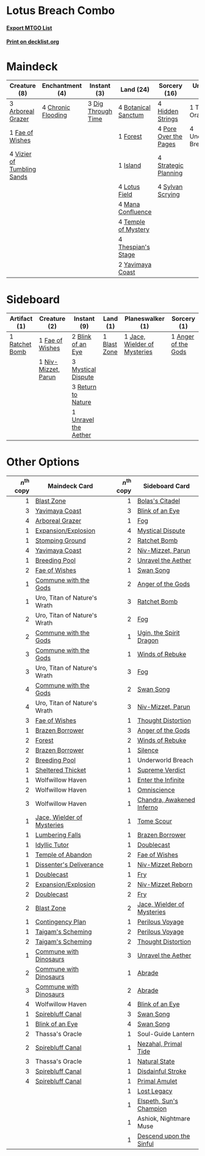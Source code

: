 # Lotus Breach Combo

#### [Export MTGO List](../collection/Lotus%20Breach%20Combo/Lotus%20Breach%20Combo.txt)
#### [Print on decklist.org](http://decklist.org/?deckmain=3%09Arboreal%20Grazer%0A4%09Botanical%20Sanctum%0A4%09Chronic%20Flooding%0A3%09Dig%20Through%20Time%0A1%09Fae%20of%20Wishes%0A1%09Forest%0A4%09Hidden%20Strings%0A1%09Island%0A4%09Lotus%20Field%0A4%09Mana%20Confluence%0A4%09Pore%20Over%20the%20Pages%0A4%09Strategic%20Planning%0A4%09Sylvan%20Scrying%0A4%09Temple%20of%20Mystery%0A1%09Thassa's%20Oracle%0A4%09Thespian's%20Stage%0A4%09Underworld%20Breach%0A4%09Vizier%20of%20Tumbling%20Sands%0A2%09Yavimaya%20Coast&deckside=1%09Anger%20of%20the%20Gods%0A1%09Blast%20Zone%0A2%09Blink%20of%20an%20Eye%0A1%09Fae%20of%20Wishes%0A1%09Jace,%20Wielder%20of%20Mysteries%0A3%09Mystical%20Dispute%0A1%09Niv-Mizzet,%20Parun%0A1%09Ratchet%20Bomb%0A3%09Return%20to%20Nature%0A1%09Unravel%20the%20Aether)
# Maindeck

|                                            Creature (8)                                             |                                       Enchantment (4)                                       |                                         Instant (3)                                         |                                          Land (24)                                           |                                          Sorcery (16)                                          |    Unknown (5)    |
|-----------------------------------------------------------------------------------------------------|---------------------------------------------------------------------------------------------|---------------------------------------------------------------------------------------------|----------------------------------------------------------------------------------------------|------------------------------------------------------------------------------------------------|-------------------|
|3 [Arboreal Grazer](http://gatherer.wizards.com/Pages/Card/Details.aspx?multiverseid=461076)         |4 [Chronic Flooding](http://gatherer.wizards.com/Pages/Card/Details.aspx?multiverseid=270786)|3 [Dig Through Time](http://gatherer.wizards.com/Pages/Card/Details.aspx?multiverseid=386518)|4 [Botanical Sanctum](http://gatherer.wizards.com/Pages/Card/Details.aspx?multiverseid=417817)|4 [Hidden Strings](http://gatherer.wizards.com/Pages/Card/Details.aspx?multiverseid=369021)     |1 Thassa's Oracle  |
|1 [Fae of Wishes](http://gatherer.wizards.com/Pages/Card/Details.aspx?multiverseid=473006)           |                                                                                             |                                                                                             |1 [Forest](http://gatherer.wizards.com/Pages/Card/Details.aspx?multiverseid=439860)           |4 [Pore Over the Pages](http://gatherer.wizards.com/Pages/Card/Details.aspx?multiverseid=409604)|4 Underworld Breach|
|4 [Vizier of Tumbling Sands](http://gatherer.wizards.com/Pages/Card/Details.aspx?multiverseid=426777)|                                                                                             |                                                                                             |1 [Island](http://gatherer.wizards.com/Pages/Card/Details.aspx?multiverseid=439857)           |4 [Strategic Planning](http://gatherer.wizards.com/Pages/Card/Details.aspx?multiverseid=376525) |                   |
|                                                                                                     |                                                                                             |                                                                                             |4 [Lotus Field](http://gatherer.wizards.com/Pages/Card/Details.aspx?multiverseid=467003)      |4 [Sylvan Scrying](http://gatherer.wizards.com/Pages/Card/Details.aspx?multiverseid=130513)     |                   |
|                                                                                                     |                                                                                             |                                                                                             |4 [Mana Confluence](http://gatherer.wizards.com/Pages/Card/Details.aspx?multiverseid=409573)  |                                                                                                |                   |
|                                                                                                     |                                                                                             |                                                                                             |4 [Temple of Mystery](http://gatherer.wizards.com/Pages/Card/Details.aspx?multiverseid=373571)|                                                                                                |                   |
|                                                                                                     |                                                                                             |                                                                                             |4 [Thespian's Stage](http://gatherer.wizards.com/Pages/Card/Details.aspx?multiverseid=366353) |                                                                                                |                   |
|                                                                                                     |                                                                                             |                                                                                             |2 [Yavimaya Coast](http://gatherer.wizards.com/Pages/Card/Details.aspx?multiverseid=129810)   |                                                                                                |                   |


# Sideboard

|                                      Artifact (1)                                       |                                         Creature (2)                                         |                                          Instant (9)                                          |                                       Land (1)                                        |                                           Planeswalker (1)                                            |                                         Sorcery (1)                                          |
|-----------------------------------------------------------------------------------------|----------------------------------------------------------------------------------------------|-----------------------------------------------------------------------------------------------|---------------------------------------------------------------------------------------|-------------------------------------------------------------------------------------------------------|----------------------------------------------------------------------------------------------|
|1 [Ratchet Bomb](http://gatherer.wizards.com/Pages/Card/Details.aspx?multiverseid=370623)|1 [Fae of Wishes](http://gatherer.wizards.com/Pages/Card/Details.aspx?multiverseid=473006)    |2 [Blink of an Eye](http://gatherer.wizards.com/Pages/Card/Details.aspx?multiverseid=442934)   |1 [Blast Zone](http://gatherer.wizards.com/Pages/Card/Details.aspx?multiverseid=461171)|1 [Jace, Wielder of Mysteries](http://gatherer.wizards.com/Pages/Card/Details.aspx?multiverseid=460981)|1 [Anger of the Gods](http://gatherer.wizards.com/Pages/Card/Details.aspx?multiverseid=438682)|
|                                                                                         |1 [Niv-Mizzet, Parun](http://gatherer.wizards.com/Pages/Card/Details.aspx?multiverseid=452942)|3 [Mystical Dispute](http://gatherer.wizards.com/Pages/Card/Details.aspx?multiverseid=473020)  |                                                                                       |                                                                                                       |                                                                                              |
|                                                                                         |                                                                                              |3 [Return to Nature](http://gatherer.wizards.com/Pages/Card/Details.aspx?multiverseid=461102)  |                                                                                       |                                                                                                       |                                                                                              |
|                                                                                         |                                                                                              |1 [Unravel the Aether](http://gatherer.wizards.com/Pages/Card/Details.aspx?multiverseid=378515)|                                                                                       |                                                                                                       |                                                                                              |


# Other Options

|*n*<sup>th</sup> copy|                                            Maindeck Card                                            |*n*<sup>th</sup> copy|                                           Sideboard Card                                            |
|--------------------:|-----------------------------------------------------------------------------------------------------|--------------------:|-----------------------------------------------------------------------------------------------------|
|                    1|[Blast Zone](http://gatherer.wizards.com/Pages/Card/Details.aspx?multiverseid=461171)                |                    1|[Bolas's Citadel](http://gatherer.wizards.com/Pages/Card/Details.aspx?multiverseid=461006)           |
|                    3|[Yavimaya Coast](http://gatherer.wizards.com/Pages/Card/Details.aspx?multiverseid=129810)            |                    3|[Blink of an Eye](http://gatherer.wizards.com/Pages/Card/Details.aspx?multiverseid=442934)           |
|                    4|[Arboreal Grazer](http://gatherer.wizards.com/Pages/Card/Details.aspx?multiverseid=461076)           |                    1|[Fog](http://gatherer.wizards.com/Pages/Card/Details.aspx?multiverseid=746)                          |
|                    1|[Expansion/Explosion](http://gatherer.wizards.com/Pages/Card/Details.aspx?multiverseid=452974)       |                    4|[Mystical Dispute](http://gatherer.wizards.com/Pages/Card/Details.aspx?multiverseid=473020)          |
|                    1|[Stomping Ground](http://gatherer.wizards.com/Pages/Card/Details.aspx?multiverseid=405110)           |                    2|[Ratchet Bomb](http://gatherer.wizards.com/Pages/Card/Details.aspx?multiverseid=370623)              |
|                    4|[Yavimaya Coast](http://gatherer.wizards.com/Pages/Card/Details.aspx?multiverseid=129810)            |                    2|[Niv-Mizzet, Parun](http://gatherer.wizards.com/Pages/Card/Details.aspx?multiverseid=452942)         |
|                    1|[Breeding Pool](http://gatherer.wizards.com/Pages/Card/Details.aspx?multiverseid=97088)              |                    2|[Unravel the Aether](http://gatherer.wizards.com/Pages/Card/Details.aspx?multiverseid=378515)        |
|                    2|[Fae of Wishes](http://gatherer.wizards.com/Pages/Card/Details.aspx?multiverseid=473006)             |                    1|[Swan Song](http://gatherer.wizards.com/Pages/Card/Details.aspx?multiverseid=420715)                 |
|                    1|[Commune with the Gods](http://gatherer.wizards.com/Pages/Card/Details.aspx?multiverseid=413704)     |                    2|[Anger of the Gods](http://gatherer.wizards.com/Pages/Card/Details.aspx?multiverseid=438682)         |
|                    1|Uro, Titan of Nature's Wrath                                                                         |                    3|[Ratchet Bomb](http://gatherer.wizards.com/Pages/Card/Details.aspx?multiverseid=370623)              |
|                    2|Uro, Titan of Nature's Wrath                                                                         |                    2|[Fog](http://gatherer.wizards.com/Pages/Card/Details.aspx?multiverseid=746)                          |
|                    2|[Commune with the Gods](http://gatherer.wizards.com/Pages/Card/Details.aspx?multiverseid=413704)     |                    1|[Ugin, the Spirit Dragon](http://gatherer.wizards.com/Pages/Card/Details.aspx?multiverseid=391948)   |
|                    3|[Commune with the Gods](http://gatherer.wizards.com/Pages/Card/Details.aspx?multiverseid=413704)     |                    1|[Winds of Rebuke](http://gatherer.wizards.com/Pages/Card/Details.aspx?multiverseid=426778)           |
|                    3|Uro, Titan of Nature's Wrath                                                                         |                    3|[Fog](http://gatherer.wizards.com/Pages/Card/Details.aspx?multiverseid=746)                          |
|                    4|[Commune with the Gods](http://gatherer.wizards.com/Pages/Card/Details.aspx?multiverseid=413704)     |                    2|[Swan Song](http://gatherer.wizards.com/Pages/Card/Details.aspx?multiverseid=420715)                 |
|                    4|Uro, Titan of Nature's Wrath                                                                         |                    3|[Niv-Mizzet, Parun](http://gatherer.wizards.com/Pages/Card/Details.aspx?multiverseid=452942)         |
|                    3|[Fae of Wishes](http://gatherer.wizards.com/Pages/Card/Details.aspx?multiverseid=473006)             |                    1|[Thought Distortion](http://gatherer.wizards.com/Pages/Card/Details.aspx?multiverseid=466871)        |
|                    1|[Brazen Borrower](http://gatherer.wizards.com/Pages/Card/Details.aspx?multiverseid=473001)           |                    3|[Anger of the Gods](http://gatherer.wizards.com/Pages/Card/Details.aspx?multiverseid=438682)         |
|                    2|[Forest](http://gatherer.wizards.com/Pages/Card/Details.aspx?multiverseid=439860)                    |                    2|[Winds of Rebuke](http://gatherer.wizards.com/Pages/Card/Details.aspx?multiverseid=426778)           |
|                    2|[Brazen Borrower](http://gatherer.wizards.com/Pages/Card/Details.aspx?multiverseid=473001)           |                    1|[Silence](http://gatherer.wizards.com/Pages/Card/Details.aspx?multiverseid=191083)                   |
|                    2|[Breeding Pool](http://gatherer.wizards.com/Pages/Card/Details.aspx?multiverseid=97088)              |                    1|Underworld Breach                                                                                    |
|                    1|[Sheltered Thicket](http://gatherer.wizards.com/Pages/Card/Details.aspx?multiverseid=426950)         |                    1|[Supreme Verdict](http://gatherer.wizards.com/Pages/Card/Details.aspx?multiverseid=438776)           |
|                    1|Wolfwillow Haven                                                                                     |                    1|[Enter the Infinite](http://gatherer.wizards.com/Pages/Card/Details.aspx?multiverseid=366411)        |
|                    2|Wolfwillow Haven                                                                                     |                    1|[Omniscience](http://gatherer.wizards.com/Pages/Card/Details.aspx?multiverseid=288937)               |
|                    3|Wolfwillow Haven                                                                                     |                    1|[Chandra, Awakened Inferno](http://gatherer.wizards.com/Pages/Card/Details.aspx?multiverseid=466881) |
|                    1|[Jace, Wielder of Mysteries](http://gatherer.wizards.com/Pages/Card/Details.aspx?multiverseid=460981)|                    1|[Tome Scour](http://gatherer.wizards.com/Pages/Card/Details.aspx?multiverseid=191598)                |
|                    1|[Lumbering Falls](http://gatherer.wizards.com/Pages/Card/Details.aspx?multiverseid=401943)           |                    1|[Brazen Borrower](http://gatherer.wizards.com/Pages/Card/Details.aspx?multiverseid=473001)           |
|                    1|[Idyllic Tutor](http://gatherer.wizards.com/Pages/Card/Details.aspx?multiverseid=152938)             |                    1|[Doublecast](http://gatherer.wizards.com/Pages/Card/Details.aspx?multiverseid=447273)                |
|                    1|[Temple of Abandon](http://gatherer.wizards.com/Pages/Card/Details.aspx?multiverseid=373711)         |                    2|[Fae of Wishes](http://gatherer.wizards.com/Pages/Card/Details.aspx?multiverseid=473006)             |
|                    1|[Dissenter's Deliverance](http://gatherer.wizards.com/Pages/Card/Details.aspx?multiverseid=426866)   |                    1|[Niv-Mizzet Reborn](http://gatherer.wizards.com/Pages/Card/Details.aspx?multiverseid=461135)         |
|                    1|[Doublecast](http://gatherer.wizards.com/Pages/Card/Details.aspx?multiverseid=447273)                |                    1|[Fry](http://gatherer.wizards.com/Pages/Card/Details.aspx?multiverseid=466894)                       |
|                    2|[Expansion/Explosion](http://gatherer.wizards.com/Pages/Card/Details.aspx?multiverseid=452974)       |                    2|[Niv-Mizzet Reborn](http://gatherer.wizards.com/Pages/Card/Details.aspx?multiverseid=461135)         |
|                    2|[Doublecast](http://gatherer.wizards.com/Pages/Card/Details.aspx?multiverseid=447273)                |                    2|[Fry](http://gatherer.wizards.com/Pages/Card/Details.aspx?multiverseid=466894)                       |
|                    2|[Blast Zone](http://gatherer.wizards.com/Pages/Card/Details.aspx?multiverseid=461171)                |                    2|[Jace, Wielder of Mysteries](http://gatherer.wizards.com/Pages/Card/Details.aspx?multiverseid=460981)|
|                    1|[Contingency Plan](http://gatherer.wizards.com/Pages/Card/Details.aspx?multiverseid=414344)          |                    1|[Perilous Voyage](http://gatherer.wizards.com/Pages/Card/Details.aspx?multiverseid=435219)           |
|                    1|[Taigam's Scheming](http://gatherer.wizards.com/Pages/Card/Details.aspx?multiverseid=386690)         |                    2|[Perilous Voyage](http://gatherer.wizards.com/Pages/Card/Details.aspx?multiverseid=435219)           |
|                    2|[Taigam's Scheming](http://gatherer.wizards.com/Pages/Card/Details.aspx?multiverseid=386690)         |                    2|[Thought Distortion](http://gatherer.wizards.com/Pages/Card/Details.aspx?multiverseid=466871)        |
|                    1|[Commune with Dinosaurs](http://gatherer.wizards.com/Pages/Card/Details.aspx?multiverseid=435336)    |                    3|[Unravel the Aether](http://gatherer.wizards.com/Pages/Card/Details.aspx?multiverseid=378515)        |
|                    2|[Commune with Dinosaurs](http://gatherer.wizards.com/Pages/Card/Details.aspx?multiverseid=435336)    |                    1|[Abrade](http://gatherer.wizards.com/Pages/Card/Details.aspx?multiverseid=430772)                    |
|                    3|[Commune with Dinosaurs](http://gatherer.wizards.com/Pages/Card/Details.aspx?multiverseid=435336)    |                    2|[Abrade](http://gatherer.wizards.com/Pages/Card/Details.aspx?multiverseid=430772)                    |
|                    4|Wolfwillow Haven                                                                                     |                    4|[Blink of an Eye](http://gatherer.wizards.com/Pages/Card/Details.aspx?multiverseid=442934)           |
|                    1|[Spirebluff Canal](http://gatherer.wizards.com/Pages/Card/Details.aspx?multiverseid=417822)          |                    3|[Swan Song](http://gatherer.wizards.com/Pages/Card/Details.aspx?multiverseid=420715)                 |
|                    1|[Blink of an Eye](http://gatherer.wizards.com/Pages/Card/Details.aspx?multiverseid=442934)           |                    4|[Swan Song](http://gatherer.wizards.com/Pages/Card/Details.aspx?multiverseid=420715)                 |
|                    2|Thassa's Oracle                                                                                      |                    1|Soul-Guide Lantern                                                                                   |
|                    2|[Spirebluff Canal](http://gatherer.wizards.com/Pages/Card/Details.aspx?multiverseid=417822)          |                    1|[Nezahal, Primal Tide](http://gatherer.wizards.com/Pages/Card/Details.aspx?multiverseid=439702)      |
|                    3|Thassa's Oracle                                                                                      |                    1|[Natural State](http://gatherer.wizards.com/Pages/Card/Details.aspx?multiverseid=407646)             |
|                    3|[Spirebluff Canal](http://gatherer.wizards.com/Pages/Card/Details.aspx?multiverseid=417822)          |                    1|[Disdainful Stroke](http://gatherer.wizards.com/Pages/Card/Details.aspx?multiverseid=420705)         |
|                    4|[Spirebluff Canal](http://gatherer.wizards.com/Pages/Card/Details.aspx?multiverseid=417822)          |                    1|[Primal Amulet](http://gatherer.wizards.com/Pages/Card/Details.aspx?multiverseid=435401)             |
|                     |                                                                                                     |                    1|[Lost Legacy](http://gatherer.wizards.com/Pages/Card/Details.aspx?multiverseid=417661)               |
|                     |                                                                                                     |                    1|[Elspeth, Sun's Champion](http://gatherer.wizards.com/Pages/Card/Details.aspx?multiverseid=394361)   |
|                     |                                                                                                     |                    1|Ashiok, Nightmare Muse                                                                               |
|                     |                                                                                                     |                    1|[Descend upon the Sinful](http://gatherer.wizards.com/Pages/Card/Details.aspx?multiverseid=409751)   |

